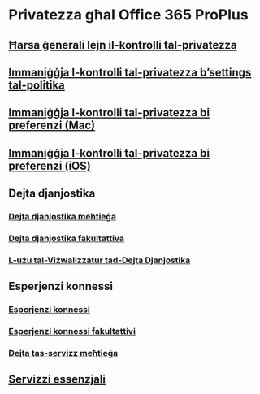 # Privatezza għal Office 365 ProPlus
## [Ħarsa ġenerali lejn il-kontrolli tal-privatezza](overview-privacy-controls.md)
## [Immaniġġja l-kontrolli tal-privatezza b’settings tal-politika](manage-privacy-controls.md)
## [Immaniġġja l-kontrolli tal-privatezza bi preferenzi (Mac)](mac-privacy-preferences.md)
## [Immaniġġja l-kontrolli tal-privatezza bi preferenzi (iOS)](ios-privacy-preferences.md)

## Dejta djanjostika
### [Dejta djanjostika meħtieġa](required-diagnostic-data.md)
### [Dejta djanjostika fakultattiva](optional-diagnostic-data.md)
### [L-użu tal-Viżwalizzatur tad-Dejta Djanjostika](https://support.office.com/article/cf761ce9-d805-4c60-a339-4e07f3182855)

## Esperjenzi konnessi
### [Esperjenzi konnessi](connected-experiences.md)
### [Esperjenzi konnessi fakultattivi](optional-connected-experiences.md)
### [Dejta tas-servizz meħtieġa](required-service-data.md)

## [Servizzi essenzjali](essential-services.md)